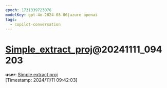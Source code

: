 ```yaml
---
epoch: 1731339723076
modelKey: gpt-4o-2024-08-06|azure openai
tags:
  - copilot-conversation
---
```


# [Simple_extract_proj](Simple_extract_proj.md)@20241111_094203

**user**: [Simple extract proj](./Simple%20extract%20proj.md)  
[Timestamp: 2024/11/11 09:42:03]

